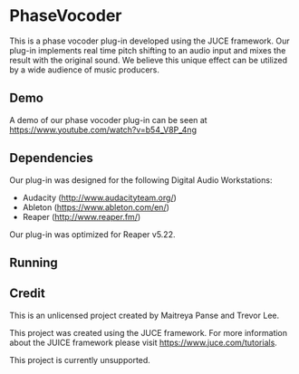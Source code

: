 # PhaseVocoder

This is a phase vocoder plug-in developed using the JUCE framework. Our plug-in implements real time pitch shifting to an audio input and mixes the result with the original sound. We believe this unique effect can be utilized by a wide audience of music producers.

## Demo

A demo of our phase vocoder plug-in can be seen at 
https://www.youtube.com/watch?v=b54_V8P_4ng 

## Dependencies
Our plug-in was designed for the following Digital Audio Workstations:
- Audacity (http://www.audacityteam.org/)
- Ableton (https://www.ableton.com/en/)
- Reaper (http://www.reaper.fm/)

Our plug-in was optimized for Reaper v5.22.

## Running


## Credit
This is an unlicensed project created by Maitreya Panse and Trevor Lee.

This project was created using the JUCE framework. For more information about the JUICE framework please visit https://www.juce.com/tutorials.

This project is currently unsupported.

